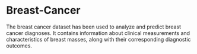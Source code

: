 # Breast-Cancer
The breast cancer dataset has been used to analyze and predict breast cancer diagnoses. It contains information about clinical measurements and characteristics of breast masses, along with their corresponding diagnostic outcomes.
